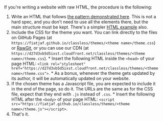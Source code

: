 If you're writing a website with raw HTML, the procedure is the following:

  1. Write an HTML that follows [the pattern demonstrated here](https://workflowy.com/s/Q79FgxLKUT). This is not a hard spec, and you don't need to use all the elements there, but the main structure must be kept. There's a simpler [HTML example](https://github.com/fiatjaf/classless/blob/master/explained-structure.html) also.
  2. Include the CSS for the theme you want. You can link directly to the files on GitHub Pages (at `https://fiatjaf.github.io/classless/themes/<theme name>/theme.css`) or [RawGit](https://rawgit.com/), or you can use our CDN (at `https://d27d3vb5d5ixst.cloudfront.net/classless/themes/<theme name>/theme.css`).
    * Insert the following HTML inside the `<head>` of your page HTML: `<link rel="stylesheet" href="https://d27d3vb5d5ixst.cloudfront.net/classless/themes/<theme name>/theme.css">`.
    * As a bonus, whenever the theme gets updated by its author, it will be automatically updated on your website.
  3. If the chosen theme has a Javascript file, you are expected to include it in the end of the page, so do it. The URLs are the same as for the CSS file, expect that they end with `.js` instead of `.css`.
    * Insert the following HTML after the `<body>` of your page HTML: `<script src="https://fiatjaf.github.io/classless/themes/<theme name>/theme.js"></script>`.
  4. That's it.
